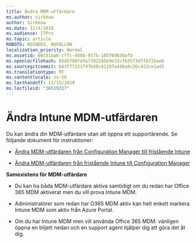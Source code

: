 ```yaml
---
title: Ändra MDM-utfärdare
ms.author: sirkkuw
author: Sirkkuw
ms.date: 12/4/2018
ms.audience: ITPro
ms.topic: article
ROBOTS: NOINDEX, NOFOLLOW
localization_priority: Normal
ms.assetid: 08c51aa6-cffc-456b-91fb-185f0d636afb
ms.openlocfilehash: 6545798fe5e7702285b9e32cf635f3d7f672baeb
ms.sourcegitcommit: b43f77221f47b50c41197a448a9c26c423ce1ad5
ms.translationtype: MT
ms.contentlocale: sv-SE
ms.lasthandoff: 11/15/2019
ms.locfileid: "36519317"
---
```

# <a name="change-intune-mdm-authority"></a>Ändra Intune MDM-utfärdaren

Du kan ändra din MDM-utfärdare utan att öppna ett supportärende. Se följande dokument för instruktioner:
  
- [Ändra MDM-utfärdaren från Configuration Manager till fristående Intune](https://docs.microsoft.com/sccm/mdm/deploy-use/migrate-change-mdm-authority)
    
- [Ändra MDM-utfärdaren från fristående Intune till Configuration Manager](https://docs.microsoft.com/sccm/mdm/deploy-use/change-mdm-authority)
    
 **Samexistens för MDM-utfärdare**
  
- Du kan ha båda MDM-utfärdare aktiva samtidigt om du redan har Office 365 MDM aktiverat men du vill prova Intune MDM.
    
- Administratörer som redan har O365 MDM aktiv kan helt enkelt markera Intune MDM som aktiv från Azure Portal.
    
- Om du har Intune MDM men vill använda Office 365 MDM: vänligen öppna en biljett nedan och en support agent hjälper dig att göra det åt dig.
    

